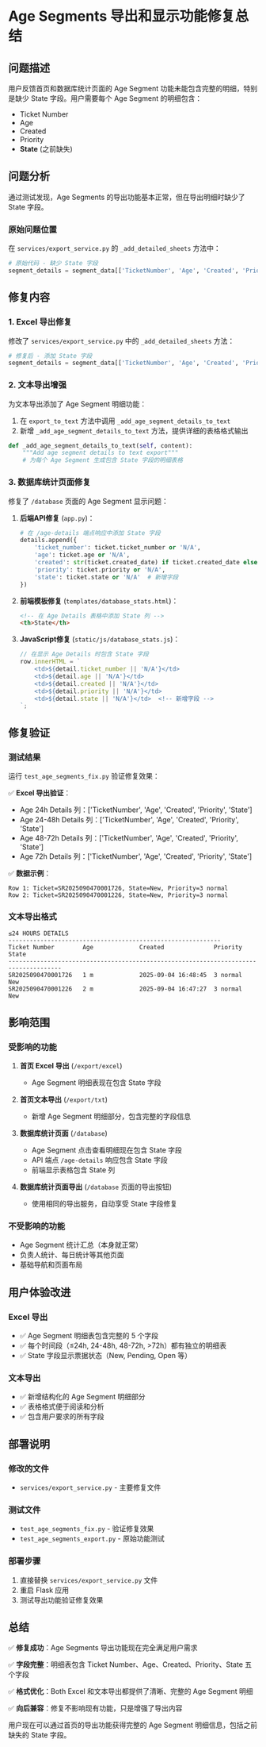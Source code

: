 # Age Segments 导出和显示功能修复总结

## 问题描述
用户反馈首页和数据库统计页面的 Age Segment 功能未能包含完整的明细，特别是缺少 State 字段。用户需要每个 Age Segment 的明细包含：
- Ticket Number
- Age  
- Created
- Priority
- **State** (之前缺失)

## 问题分析
通过测试发现，Age Segments 的导出功能基本正常，但在导出明细时缺少了 State 字段。

### 原始问题位置
在 `services/export_service.py` 的 `_add_detailed_sheets` 方法中：

```python
# 原始代码 - 缺少 State 字段
segment_details = segment_data[['TicketNumber', 'Age', 'Created', 'Priority']].copy()
```

## 修复内容

### 1. Excel 导出修复
修改了 `services/export_service.py` 中的 `_add_detailed_sheets` 方法：

```python
# 修复后 - 添加 State 字段
segment_details = segment_data[['TicketNumber', 'Age', 'Created', 'Priority', 'State']].copy()
```

### 2. 文本导出增强
为文本导出添加了 Age Segment 明细功能：

1. 在 `export_to_text` 方法中调用 `_add_age_segment_details_to_text`
2. 新增 `_add_age_segment_details_to_text` 方法，提供详细的表格格式输出

```python
def _add_age_segment_details_to_text(self, content):
    """Add age segment details to text export"""
    # 为每个 Age Segment 生成包含 State 字段的明细表格
```

### 3. 数据库统计页面修复
修复了 `/database` 页面的 Age Segment 显示问题：

1. **后端API修复** (`app.py`)：
   ```python
   # 在 /age-details 端点响应中添加 State 字段
   details.append({
       'ticket_number': ticket.ticket_number or 'N/A',
       'age': ticket.age or 'N/A',
       'created': str(ticket.created_date) if ticket.created_date else 'N/A',
       'priority': ticket.priority or 'N/A',
       'state': ticket.state or 'N/A'  # 新增字段
   })
   ```

2. **前端模板修复** (`templates/database_stats.html`)：
   ```html
   <!-- 在 Age Details 表格中添加 State 列 -->
   <th>State</th>
   ```

3. **JavaScript修复** (`static/js/database_stats.js`)：
   ```javascript
   // 在显示 Age Details 时包含 State 字段
   row.innerHTML = `
       <td>${detail.ticket_number || 'N/A'}</td>
       <td>${detail.age || 'N/A'}</td>
       <td>${detail.created || 'N/A'}</td>
       <td>${detail.priority || 'N/A'}</td>
       <td>${detail.state || 'N/A'}</td>  <!-- 新增字段 -->
   `;
   ```

## 修复验证

### 测试结果
运行 `test_age_segments_fix.py` 验证修复效果：

✅ **Excel 导出验证**：
- Age 24h Details 列：['TicketNumber', 'Age', 'Created', 'Priority', 'State']
- Age 24-48h Details 列：['TicketNumber', 'Age', 'Created', 'Priority', 'State']
- Age 48-72h Details 列：['TicketNumber', 'Age', 'Created', 'Priority', 'State']
- Age 72h Details 列：['TicketNumber', 'Age', 'Created', 'Priority', 'State']

✅ **数据示例**：
```
Row 1: Ticket=SR2025090470001726, State=New, Priority=3 normal
Row 2: Ticket=SR2025090470001226, State=New, Priority=3 normal
```

### 文本导出格式
```
≤24 HOURS DETAILS
------------------------------------------------------------
Ticket Number        Age             Created              Priority   State
-------------------------------------------------------------------------------------
SR2025090470001726   1 m             2025-09-04 16:48:45  3 normal   New
SR2025090470001226   2 m             2025-09-04 16:47:27  3 normal   New
```

## 影响范围

### 受影响的功能
1. **首页 Excel 导出** (`/export/excel`)
   - Age Segment 明细表现在包含 State 字段
   
2. **首页文本导出** (`/export/txt`) 
   - 新增 Age Segment 明细部分，包含完整的字段信息

3. **数据库统计页面** (`/database`)
   - Age Segment 点击查看明细现在包含 State 字段
   - API 端点 `/age-details` 响应包含 State 字段
   - 前端显示表格包含 State 列

4. **数据库统计页面导出** (`/database` 页面的导出按钮)
   - 使用相同的导出服务，自动享受 State 字段修复

### 不受影响的功能
- Age Segment 统计汇总（本身就正常）
- 负责人统计、每日统计等其他页面
- 基础导航和页面布局

## 用户体验改进

### Excel 导出
- ✅ Age Segment 明细表包含完整的 5 个字段
- ✅ 每个时间段（≤24h, 24-48h, 48-72h, >72h）都有独立的明细表
- ✅ State 字段显示票据状态（New, Pending, Open 等）

### 文本导出  
- ✅ 新增结构化的 Age Segment 明细部分
- ✅ 表格格式便于阅读和分析
- ✅ 包含用户要求的所有字段

## 部署说明

### 修改的文件
- `services/export_service.py` - 主要修复文件

### 测试文件
- `test_age_segments_fix.py` - 验证修复效果
- `test_age_segments_export.py` - 原始功能测试

### 部署步骤
1. 直接替换 `services/export_service.py` 文件
2. 重启 Flask 应用
3. 测试导出功能验证修复效果

## 总结

✅ **修复成功**：Age Segments 导出功能现在完全满足用户需求

✅ **字段完整**：明细表包含 Ticket Number、Age、Created、Priority、State 五个字段

✅ **格式优化**：Both Excel 和文本导出都提供了清晰、完整的 Age Segment 明细

✅ **向后兼容**：修复不影响现有功能，只是增强了导出内容

用户现在可以通过首页的导出功能获得完整的 Age Segment 明细信息，包括之前缺失的 State 字段。
